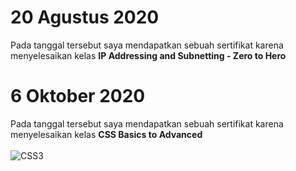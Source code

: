 # 20 Agustus 2020

Pada tanggal tersebut saya mendapatkan sebuah sertifikat karena menyelesaikan kelas **IP Addressing and Subnetting - Zero to Hero** <br>
# 6 Oktober 2020

Pada tanggal tersebut saya mendapatkan sebuah sertifikat karena menyelesaikan kelas **CSS Basics to Advanced**<br><br>
![CSS3](https://img.shields.io/badge/CSS3-1572B6?style=flat-square&logo=css3)
